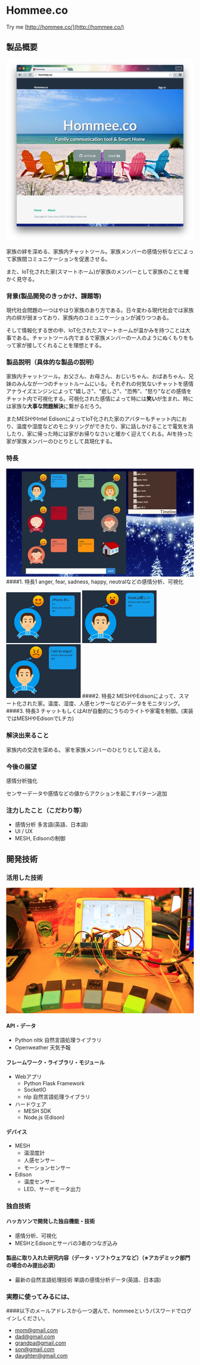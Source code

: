 # Hommee.co
Try me [http://hommee.co/](http://hommee.co/)
## 製品概要
![Hommee.co](./images/sc01.jpg)

家族の絆を深める、家族内チャットツール。家族メンバーの感情分析などによって家族間コミュニケーションを促進させる。

また、IoT化された家(スマートホーム)が家族のメンバーとして家族のことを暖かく見守る。

### 背景(製品開発のきっかけ、課題等)
現代社会問題の一つはやはり家族のあり方である。日々変わる現代社会では家族内の絆が弱まっており、家族内のコミュニケーションが減りつつある。

そして情報化する世の中、IoT化されたスマートホームが温かみを持つことは大事である。チャットツール内でまるで家族メンバーの一人のようにぬくもりをもって家が接してくれることを理想とする。
### 製品説明（具体的な製品の説明）
家族内チャットツール。お父さん、お母さん、おじいちゃん、おばあちゃん、兄妹のみんなが一つのチャットルームにいる。それぞれの何気ないチャットを感情アナライズエンジンによって"嬉しさ"、"悲しさ"、"恐怖"、"怒り"などの感情をチャット内で可視化する。可視化された感情によって時には**笑い**が生まれ、時には家族な**大事な問題解決**に繋がるだろう。

またMESHやIntel EdisonによってIoT化された家のアバターもチャット内におり、温度や湿度などのモニタリングができたり、家に話しかけることで電気を消したり、家に帰った時には家がお帰りなさいと暖かく迎えてくれる。AIを持った家が家族メンバーのひとりとして具現化する。
### 特長

![Hommee.co](./images/sc02.jpg)
####1. 特長1
anger, fear, sadness, happy, neutralなどの感情分析、可視化

![happy](./images/emotion01.png)
![emotion](./images/emotion02.png)
![anger](./images/emotion03.png)
####2. 特長2
MESHやEdisonによって、スマート化された家。温度、湿度、人感センサーなどのデータをモニタリング。
####3. 特長3
チャットもしくはAIが自動的にうちのライトや家電を制御。(実装ではMESHやEdisonでLチカ)

### 解決出来ること
家族内の交流を深める。
家を家族メンバーのひとりとして迎える。
### 今後の展望
感情分析強化

センサーデータや感情などの値からアクションを起こすパターン追加
### 注力したこと（こだわり等）
* 感情分析 多言語(英語、日本語)
* UI / UX
* MESH, Edisonの制御

## 開発技術
### 活用した技術

![Hommee.co](./images/sc03.jpg)
#### API・データ
* Python nltk 自然言語処理ライブラリ
* Openweather 天気予報

#### フレームワーク・ライブラリ・モジュール
* Webアプリ
    * Python Flask Framework
    * SocketIO
    * nlp 自然言語処理ライブラリ
* ハードウェア
    * MESH SDK
    * Node.js (Edison)

#### デバイス
* MESH
    * 温湿度計
    * 人感センサー
    * モーションセンサー
* Edison
    * 温度センサー
    * LED、サーボモータ出力


### 独自技術
#### ハッカソンで開発した独自機能・技術
* 感情分析、可視化
* MESHとEdisonとサーバの3者のつなぎ込み

#### 製品に取り入れた研究内容（データ・ソフトウェアなど）（※アカデミック部門の場合のみ提出必須）
* 最新の自然言語処理技術 単語の感情分析データ(英語、日本語)


### 実際に使ってみるには、
####以下のメールアドレスから一つ選んで、hommeeというパスワードでログインしください。 
* mom@gmail.com  
* dad@gmail.com  
* grandpa@gmail.com  
* son@gmail.com  
* daughter@gmail.com  

